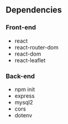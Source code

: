 ## Dependencies

### Front-end
- react
- react-router-dom
- react-dom
- react-leaflet

### Back-end
- npm init
- express
- mysql2
- cors
- dotenv
